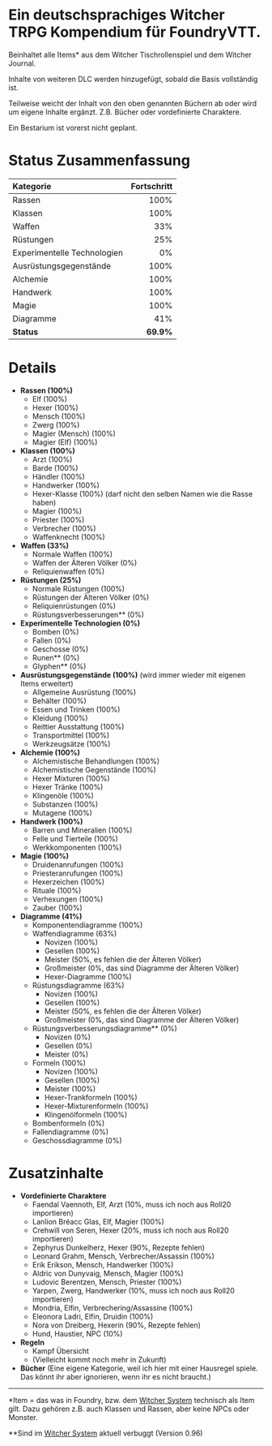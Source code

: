 # Ein deutschsprachiges Witcher TRPG Kompendium für FoundryVTT.
Beinhaltet alle Items* aus dem Witcher Tischrollenspiel und dem Witcher Journal.

Inhalte von weiteren DLC werden hinzugefügt, sobald die Basis vollständig ist.

Teilweise weicht der Inhalt von den oben genannten Büchern ab oder wird um eigene Inhalte ergänzt. Z.B. Bücher oder vordefinierte Charaktere.

Ein Bestarium ist vorerst nicht geplant.

# Status Zusammenfassung
| Kategorie | Fortschritt |
|:----------|------------:|
| Rassen | 100% |
| Klassen | 100% |
| Waffen | 33% |
| Rüstungen | 25% |
| Experimentelle Technologien | 0% |
| Ausrüstungsgegenstände | 100% |
| Alchemie | 100% |
| Handwerk | 100% |
| Magie | 100% |
| Diagramme | 41% |
| **Status** | **69.9%** |

# Details
* **Rassen (100%)**
  * Elf (100%)
  * Hexer (100%)
  * Mensch (100%)
  * Zwerg (100%)
  * Magier (Mensch) (100%)
  * Magier (Elf) (100%)
* **Klassen (100%)**
  * Arzt (100%)
  * Barde (100%)
  * Händler (100%)
  * Handwerker (100%)
  * Hexer-Klasse (100%) (darf nicht den selben Namen wie die Rasse haben)
  * Magier (100%)
  * Priester (100%)
  * Verbrecher (100%)
  * Waffenknecht (100%)
* **Waffen (33%)**
  * Normale Waffen (100%)
  * Waffen der Älteren Völker (0%)
  * Reliquienwaffen (0%)
* **Rüstungen (25%)**
  * Normale Rüstungen (100%)
  * Rüstungen der Älteren Völker (0%)
  * Reliquienrüstungen (0%)
  * Rüstungsverbesserungen** (0%)
* **Experimentelle Technologien (0%)**
  * Bomben (0%)
  * Fallen (0%)
  * Geschosse (0%)
  * Runen** (0%)
  * Glyphen** (0%)
* **Ausrüstungsgegenstände (100%)** (wird immer wieder mit eigenen Items erweitert)
  * Allgemeine Ausrüstung (100%)
  * Behälter (100%)
  * Essen und Trinken (100%)
  * Kleidung (100%)
  * Reittier Ausstattung (100%)
  * Transportmittel (100%)
  * Werkzeugsätze (100%)
* **Alchemie (100%)**
  * Alchemistische Behandlungen (100%)
  * Alchemistische Gegenstände (100%)
  * Hexer Mixturen (100%)
  * Hexer Tränke (100%)
  * Klingenöle (100%)
  * Substanzen (100%)
  * Mutagene (100%)
* **Handwerk (100%)**
  * Barren und Mineralien (100%)
  * Felle und Tierteile (100%)
  * Werkkomponenten (100%)
* **Magie (100%)**
  * Druidenanrufungen (100%)
  * Priesteranrufungen (100%)
  * Hexerzeichen (100%)
  * Rituale (100%)
  * Verhexungen (100%)
  * Zauber (100%)
* **Diagramme (41%)**
  * Komponentendiagramme (100%)
  * Waffendiagramme (63%)
    * Novizen (100%)
    * Gesellen (100%)
    * Meister (50%, es fehlen die der Älteren Völker)
    * Großmeister (0%, das sind Diagramme der Älteren Völker)
    * Hexer-Diagramme (100%)
  * Rüstungsdiagramme (63%)
    * Novizen (100%)
    * Gesellen (100%)
    * Meister (50%, es fehlen die der Älteren Völker)
    * Großmeister (0%, das sind Diagramme der Älteren Völker)
  * Rüstungsverbesserungsdiagramme** (0%)
    * Novizen (0%)
    * Gesellen (0%)
    * Meister (0%)
  * Formeln (100%)
    * Novizen (100%)
    * Gesellen (100%)
    * Meister (100%)
    * Hexer-Trankformeln (100%)
    * Hexer-Mixturenformeln (100%)
    * Klingenölformeln (100%)
  * Bombenformeln (0%)
  * Fallendiagramme (0%)
  * Geschossdiagramme (0%)

# Zusatzinhalte
* **Vordefinierte Charaktere**
  * Faendal Vaennoth, Elf, Arzt (10%, muss ich noch aus Roll20 importieren)
  * Lanlion Bréacc Glas, Elf, Magier (100%)
  * Crehwill von Seren, Hexer (20%, muss ich noch aus Roll20 importieren)
  * Zephyrus Dunkelherz, Hexer (90%, Rezepte fehlen)
  * Leonard Grahm, Mensch, Verbrecher/Assassin (100%)
  * Erik Erikson, Mensch, Handwerker (100%)
  * Aldric von Dunyvaig, Mensch, Magier (100%)
  * Ludovic Berentzen, Mensch, Priester (100%)
  * Yarpen, Zwerg, Handwerker (10%, muss ich noch aus Roll20 importieren)
  * Mondria, Elfin, Verbrechering/Assassine (100%)
  * Eleonora Ladri, Elfin, Druidin (100%)
  * Nora von Dreiberg, Hexerin (90%, Rezepte fehlen)
  * Hund, Haustier, NPC (10%)
* **Regeln**
  * Kampf Übersicht
  * (Vielleicht kommt noch mehr in Zukunft)
* **Bücher** (Eine eigene Kategorie, weil ich hier mit einer Hausregel spiele. Das könnt ihr aber ignorieren, wenn ihr es nicht braucht.)


--------------------------------------------------------
*Item = das was in Foundry, bzw. dem [Witcher System](https://github.com/AnthonyMonette/TheWitcherTRPG) technisch als Item gilt. Dazu gehören z.B. auch Klassen und Rassen, aber keine NPCs oder Monster.

**Sind im [Witcher System](https://github.com/AnthonyMonette/TheWitcherTRPG) aktuell verbuggt (Version 0.96)